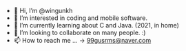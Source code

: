 - 👋 Hi, I’m @wingunkh
- 👀 I’m interested in coding and mobile software.
- 🌱 I’m currently learning about C and Java. (2021, in home)
- 💞️ I’m looking to collaborate on many people. :)
- 📫 How to reach me ... -> 99gusrms@naver.com

<!---
wingunkh/wingunkh is a ✨ special ✨ repository because its `README.md` (this file) appears on your GitHub profile.
You can click the Preview link to take a look at your changes.
--->
